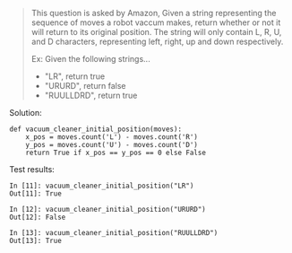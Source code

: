 > This question is asked by Amazon, Given a string representing the sequence of moves a robot vaccum makes, return whether or not it will return to its original position. The string will only contain L, R, U, and D characters, representing left, right, up and down respectively.
>
> Ex: Given the following strings...
> - "LR", return true
> - "URURD", return false
> - "RUULLDRD", return true

Solution:
```
def vacuum_cleaner_initial_position(moves):
    x_pos = moves.count('L') - moves.count('R')
    y_pos = moves.count('U') - moves.count('D')
    return True if x_pos == y_pos == 0 else False
```

Test results:
```
In [11]: vacuum_cleaner_initial_position("LR")
Out[11]: True

In [12]: vacuum_cleaner_initial_position("URURD")
Out[12]: False

In [13]: vacuum_cleaner_initial_position("RUULLDRD")
Out[13]: True
```